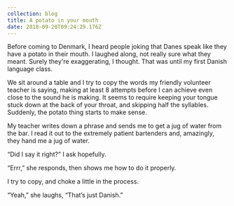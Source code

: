```yaml
---
collection: blog
title: A potato in your mouth
date: 2018-09-20T09:24:29.176Z
---
```

Before coming to Denmark, I heard people joking that Danes speak like they have a potato in their mouth. I laughed along, not really sure what they meant. Surely they're exaggerating, I thought. That was until my first Danish language class.

We sit around a table and I try to copy the words my friendly volunteer teacher is saying, making at least 8 attempts before I can achieve even close to the sound he is making. It seems to require keeping your tongue stuck down at the back of your throat, and skipping half the syllables. Suddenly, the potato thing starts to make sense.

My teacher writes down a phrase and sends me to get a jug of water from the bar. I read it out to the extremely patient bartenders and, amazingly, they hand me a jug of water.

“Did I say it right?” I ask hopefully.

“Errr,” she responds, then shows me how to do it properly.

I try to copy, and choke a little in the process.

“Yeah,” she laughs, “That’s just Danish.”
